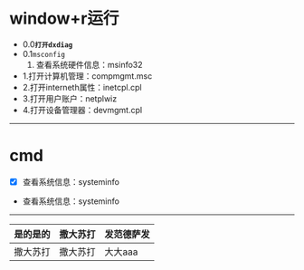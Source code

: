 # window+r运行
- 0.0<strong>`打开dxdiag`</strong>
- 0.1`msconfig`
    1. 查看系统硬件信息：msinfo32
- 1.打开计算机管理：compmgmt.msc  
- 2.打开interneth属性：inetcpl.cpl  
- 3.打开用户账户：netplwiz  
- 4.打开设备管理器：devmgmt.cpl  
----------------------------------------------
# cmd
- [x] 查看系统信息：systeminfo 
- 查看系统信息：systeminfo  
----------------------------------------------
| 是的是的 | 撒大苏打 | 发范德萨发 |
|--|--|--|
| 撒大苏打 | 撒大苏打 | 大大aaa |
